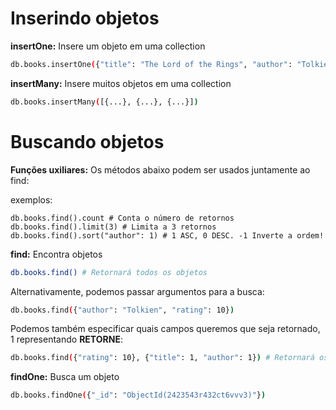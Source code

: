 # Inserindo objetos

**insertOne:** Insere um objeto em uma collection

```bash
db.books.insertOne({"title": "The Lord of the Rings", "author": "Tolkien", rating: 10})
```

**insertMany:** Insere muitos objetos em uma collection

```bash
db.books.insertMany([{...}, {...}, {...}])
```


# Buscando objetos

**Funções uxiliares:** Os métodos abaixo podem ser usados juntamente ao find:

exemplos:

```
db.books.find().count # Conta o número de retornos
db.books.find().limit(3) # Limita a 3 retornos
db.books.find().sort("author": 1) # 1 ASC, 0 DESC. -1 Inverte a ordem! 
```

**find:** Encontra objetos

```bash
db.books.find() # Retornará todos os objetos
```

Alternativamente, podemos passar argumentos para a busca:

```bash
db.books.find({"author": "Tolkien", "rating": 10})
```

Podemos também especificar quais campos queremos que seja retornado, 1 representando **RETORNE**:

```bash
db.books.find({"rating": 10}, {"title": 1, "author": 1}) # Retornará os campos title e author
```

**findOne:** Busca um objeto

```bash
db.books.findOne({"_id": "ObjectId(2423543r432ct6vvv3)"})
```